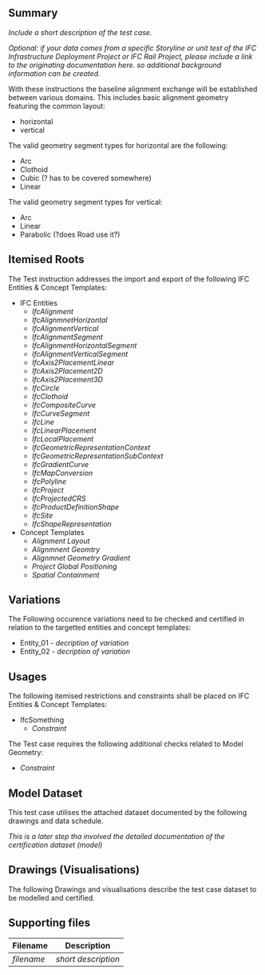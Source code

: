 ## Summary

*Include a short description of the test case.*

*Optional: if your data comes from a specific Storyline or unit test of the IFC Infrastructure Deployment Project or IFC Rail Project, please include a link to the originating documentation here. so additional background information can be created.*

With these instructions the baseline alignment exchange will be established between various domains. This includes basic alignment geometry featuring the common layout:
- horizontal
- vertical

The valid geometry segment types for horizontal are the following:
- Arc
- Clothoid
- Cubic (? has to be covered somewhere)
- Linear

The valid geometry segment types for vertical:
- Arc
- Linear
- Parabolic (?does Road use it?)

## Itemised Roots
The Test instruction addresses the import and export of the following IFC Entities & Concept Templates:

- IFC Entities
    - *IfcAlignment*
    - *IfcAlignmnetHorizontal*
    - *IfcAlignmentVertical*
    - *IfcAlignmentSegment*
    - *IfcAlignmentHorizontalSegment*
    - *IfcAlignmentVerticalSegment*
    - *IfcAxis2PlacementLinear*
    - *IfcAxis2Placement2D*
    - *IfcAxis2Placement3D*
    - *IfcCircle*
    - *IfcClothoid*
    - *IfcCompositeCurve*
    - *IfcCurveSegment*
    - *IfcLine*
    - *IfcLinearPlacement*
    - *IfcLocalPlacement*
    - *IfcGeometricRepresentationContext*
    - *IfcGeometricRepresentationSubContext*
    - *IfcGradientCurve*
    - *IfcMapConversion*
    - *IfcPolyline*
    - *IfcProject*
    - *IfcProjectedCRS*
    - *IfcProductDefinitionShape*
    - *IfcSite*
    - *IfcShapeRepresentation*
- Concept Templates
    - *Alignment Layout*
    - *Alignmnent Geomtry*
    - *Alignmnet Geometry Gradient*
    - *Project Global Positioning*
    - *Spatial Containment*

## Variations
The Following occurence variations need to be checked and certified in relation to the targetted entities and concept templates:

- Entity_01 - *decription of variation*
- Entity_02 - *decription of variation*


## Usages
The following itemised restrictions and constraints shall be placed on IFC Entities & Concept Templates:

- IfcSomething
    - *Constraint*


The Test case requires the following additional checks related to Model Geometry:

- *Constraint*


## Model Dataset
This test case utilises the attached dataset documented by the following drawings and data schedule. 

*This is a later step tha involved the detailed documentation of the certification dataset (model)*


## Drawings (Visualisations)
The following Drawings and visualisations describe the test case dataset to be modelled and certified.


## Supporting files

| Filename                          | Description                               |
|-----------------------------------|-------------------------------------------|
| *filename*                        | *short description*                       |